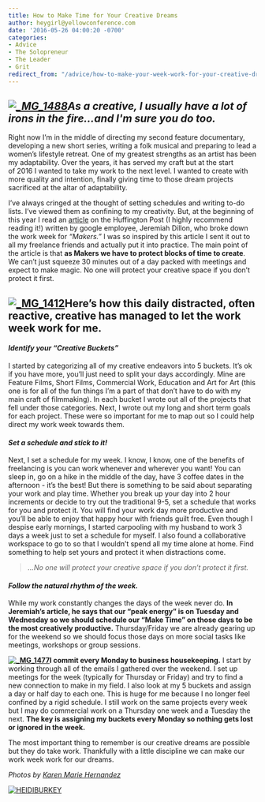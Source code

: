 ```yaml
---
title: How to Make Time for Your Creative Dreams
author: heygirl@yellowconference.com
date: '2016-05-26 04:00:20 -0700'
categories:
- Advice
- The Solopreneur
- The Leader
- Grit
redirect_from: "/advice/how-to-make-your-week-work-for-your-creative-dreams/"
---
```


## _[![_MG_1488](https://s3.amazonaws.com/yellow-files/blog/2016/05/MG_1488.jpg)](https://s3.amazonaws.com/yellow-files/blog/2016/05/MG_1488.jpg)As a creative, I usually have a lot of irons in the fire...and I'm sure you do too._

Right now I’m in the middle of directing my second feature documentary, developing a new short series, writing a folk musical and preparing to lead a women’s lifestyle retreat. One of my greatest strengths as an artist has been my adaptability. Over the years, it has served my craft but at the start of 2016 I wanted to take my work to the next level. I wanted to create with more quality and intention, finally giving time to those dream projects sacrificed at the altar of adaptability.

I’ve always cringed at the thought of setting schedules and writing to-do lists. I’ve viewed them as confining to my creativity. But, at the beginning of this year I read an [article](http://www.huffingtonpost.com/entry/google-time-management_us_5671f55de4b0dfd4bcc0969f) on the Huffington Post (I highly recommend reading it!) written by google employee, Jeremiah Dillon, who broke down the work week for _“Makers.”_ I was so inspired by this article I sent it out to all my freelance friends and actually put it into practice. The main point of the article is that **as Makers we have to protect blocks of time to create**. We can’t just squeeze 30 minutes out of a day packed with meetings and expect to make magic. No one will protect your creative space if you don’t protect it first.

## [![_MG_1412](https://s3.amazonaws.com/yellow-files/blog/2016/05/MG_1412.jpg)](https://s3.amazonaws.com/yellow-files/blog/2016/05/MG_1412.jpg)Here’s how this daily distracted, often reactive, creative has managed to let the work week work for me.

#### _Identify your “Creative Buckets”_

I started by categorizing all of my creative endeavors into 5 buckets. It’s ok if you have more, you’ll just need to split your days accordingly. Mine are Feature Films, Short Films, Commercial Work, Education and Art for Art (this one is for all of the fun things I’m a part of that don’t have to do with my main craft of filmmaking). In each bucket I wrote out all of the projects that fell under those categories. Next, I wrote out my long and short term goals for each project. These were so important for me to map out so I could help direct my work week towards them.

#### _Set a schedule and stick to it!_

Next, I set a schedule for my week. I know, I know, one of the benefits of freelancing is you can work whenever and wherever you want! You can sleep in, go on a hike in the middle of the day, have 3 coffee dates in the afternoon - it’s the best! But there is something to be said about separating your work and play time. Whether you break up your day into 2 hour increments or decide to try out the traditional 9-5, set a schedule that works for you and protect it. You will find your work day more productive and you’ll be able to enjoy that happy hour with friends guilt free. Even though I despise early mornings, I started carpooling with my husband to work 3 days a week just to set a schedule for myself. I also found a collaborative workspace to go to so that I wouldn’t spend all my time alone at home. Find something to help set yours and protect it when distractions come.

> _...No one will protect your creative space if you don’t protect it first._

#### _Follow the natural rhythm of the week._

While my work constantly changes the days of the week never do. **In Jeremiah’s article, he says that our “peak energy” is on Tuesday and Wednesday so we should schedule our “Make Time” on those days to be the most creatively productive.** Thursday/Friday we are already gearing up for the weekend so we should focus those days on more social tasks like meetings, workshops or group sessions.

**[![_MG_1477](https://s3.amazonaws.com/yellow-files/blog/2016/05/MG_1477.jpg)](https://s3.amazonaws.com/yellow-files/blog/2016/05/MG_1477.jpg)I commit every Monday to business housekeeping.** I start by working through all of the emails I gathered over the weekend. I set up meetings for the week (typically for Thursday or Friday) and try to find a new connection to make in my field. I also look at my 5 buckets and assign a day or half day to each one. This is huge for me because I no longer feel confined by a rigid schedule. I still work on the same projects every week but I may do commercial work on a Thursday one week and a Tuesday the next. **The key is assigning my buckets every Monday so nothing gets lost or ignored in the week.**

The most important thing to remember is our creative dreams are possible but they do take work. Thankfully with a little discipline we can make our work week work for our dreams. 

_Photos by [Karen Marie Hernandez](http://www.karenmariehernandez.com/)_

[![HEIDIBURKEY](https://s3.amazonaws.com/yellow-files/blog/2016/05/HEIDIBURKEY.jpg)](http://www.heidiburkey.com/)
